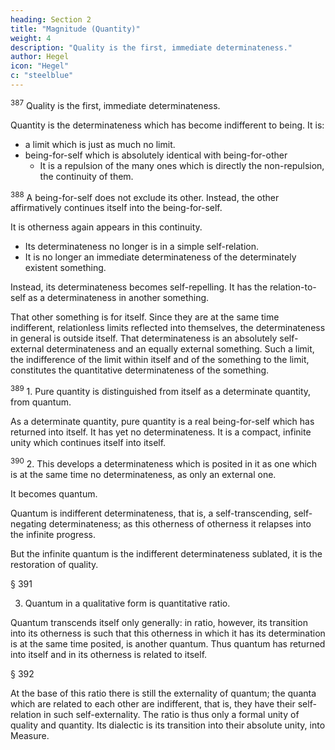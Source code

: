 ```yaml
---
heading: Section 2
title: "Magnitude (Quantity)"
weight: 4
description: "Quality is the first, immediate determinateness."
author: Hegel
icon: "Hegel"
c: "steelblue"
---
```



<sup>387</sup> Quality is the first, immediate determinateness.

Quantity is the determinateness which has become indifferent to being. It is:
- a limit which is just as much no limit.
- being-for-self which is absolutely identical with being-for-other
  - It is a repulsion of the many ones which is directly the non-repulsion, the continuity of them.

<sup>388</sup> A being-for-self does not exclude its other. Instead, the other affirmatively continues itself into the being-for-self. 

It is otherness again appears in this continuity.
<!-- in so far as determinate being  -->
- Its determinateness no longer is in a simple self-relation.
- It is no longer an immediate determinateness of the determinately existent something.

Instead, its determinateness becomes self-repelling. It has the relation-to-self as a determinateness in another something.

That other something is for itself. Since they are at the same time indifferent, relationless limits reflected into themselves, the determinateness in general is outside itself. That determinateness is an absolutely self-external determinateness and an equally external something. Such a limit, the indifference of the limit within itself and of the something to the limit, constitutes the quantitative determinateness of the something.


<sup>389</sup> 1. Pure quantity is distinguished from itself as a determinate quantity, from quantum. 

As a determinate quantity, pure quantity is a real being-for-self which has returned into itself. It has yet no determinateness. It is a compact, infinite unity which continues itself into itself.


<sup>390</sup> 2. This develops a determinateness which is posited in it as one which is at the same time no determinateness, as only an external one. 

It becomes quantum. 

Quantum is indifferent determinateness, that is, a self-transcending, self-negating determinateness; as this otherness of otherness it relapses into the infinite progress. 

But the infinite quantum is the indifferent determinateness sublated, it is the restoration of quality.


§ 391

3. Quantum in a qualitative form is quantitative ratio. 

Quantum transcends itself only generally: in ratio, however, its transition into its otherness is such that this otherness in which it has its determination is at the same time posited, is another quantum. Thus quantum has returned into itself and in its otherness is related to itself.

§ 392

At the base of this ratio there is still the externality of quantum; the quanta which are related to each other are indifferent, that is, they have their self-relation in such self-externality. The ratio is thus only a formal unity of quality and quantity. Its dialectic is its transition into their absolute unity, into Measure.

<!-- Remark: Something's Limit as Quality -->

